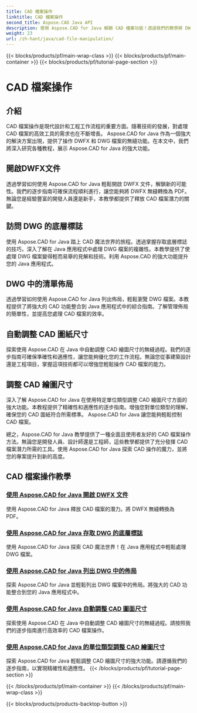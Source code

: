 ```yaml
---
title: CAD 檔案操作
linktitle: CAD 檔案操作
second_title: Aspose.CAD Java API
description: 使用 Aspose.CAD for Java 解鎖 CAD 檔案功能！透過我們的教學將 DWFX 轉換為 PDF、存取 DWG 標誌、清單佈局和自動調整尺寸。
weight: 23
url: /zh-hant/java/cad-file-manipulation/
---
```


{{< blocks/products/pf/main-wrap-class >}}
{{< blocks/products/pf/main-container >}}
{{< blocks/products/pf/tutorial-page-section >}}

# CAD 檔案操作


## 介紹

CAD 檔案操作是現代設計和工程工作流程的重要方面。隨著技術的發展，對處理 CAD 檔案的高效工具的需求也在不斷增長。 Aspose.CAD for Java 作為一個強大的解決方案出現，提供了操作 DWFX 和 DWG 檔案的無縫功能。在本文中，我們將深入研究各種教程，展示 Aspose.CAD for Java 的強大功能。

## 開啟DWFX文件

透過學習如何使用 Aspose.CAD for Java 輕鬆開啟 DWFX 文件，解鎖新的可能性。我們的逐步指南可確保流程順利進行，讓您能夠將 DWFX 無縫轉換為 PDF。無論您是經驗豐富的開發人員還是新手，本教學都提供了釋放 CAD 檔案潛力的關鍵。

## 訪問 DWG 的底層標誌

使用 Aspose.CAD for Java 踏上 CAD 魔法世界的旅程。透過掌握存取底層標誌的技巧，深入了解在 Java 應用程式中處理 DWG 檔案的複雜性。本教學提供了使處理 DWG 檔案變得輕而易舉的見解和技術。利用 Aspose.CAD 的強大功能提升您的 Java 應用程式。

## DWG 中的清單佈局

透過學習如何使用 Aspose.CAD for Java 列出佈局，輕鬆瀏覽 DWG 檔案。本教程提供了將強大的 CAD 功能整合到 Java 應用程式中的綜合指南。了解管理佈局的簡單性，並提高您處理 CAD 檔案的效率。

## 自動調整 CAD 圖紙尺寸

探索使用 Aspose.CAD 在 Java 中自動調整 CAD 繪圖尺寸的無縫過程。我們的逐步指南可確保準確性和適應性，讓您能夠優化您的工作流程。無論您從事建築設計還是工程項目，掌握這項技術都可以增強您輕鬆操作 CAD 檔案的能力。

## 調整 CAD 繪圖尺寸

深入了解 Aspose.CAD for Java 在使用特定單位類型調整 CAD 繪圖尺寸方面的強大功能。本教程提供了精確性和適應性的逐步指南。增強您對單位類型的理解，確保您的 CAD 圖紙符合所需標準。 Aspose.CAD for Java 讓您能夠輕鬆控制 CAD 檔案。

總之，Aspose.CAD for Java 教學提供了一種全面且使用者友好的 CAD 檔案操作方法。無論您是開發人員、設計師還是工程師，這些教學都提供了充分發揮 CAD 檔案潛力所需的工具。使用 Aspose.CAD for Java 探索 CAD 操作的魔力，並將您的專案提升到新的高度。
## CAD 檔案操作教學
### [使用 Aspose.CAD for Java 開啟 DWFX 文件](./open-dwfx-file/)
使用 Aspose.CAD for Java 釋放 CAD 檔案的潛力。將 DWFX 無縫轉換為 PDF。
### [使用 Aspose.CAD for Java 存取 DWG 的底層標誌](./accessing-underlay-flags-of-dwg/)
使用 Aspose.CAD for Java 探索 CAD 魔法世界！在 Java 應用程式中輕鬆處理 DWG 檔案。
### [使用 Aspose.CAD for Java 列出 DWG 中的佈局](./list-layouts-in-dwg/)
探索 Aspose.CAD for Java 並輕鬆列出 DWG 檔案中的佈局。將強大的 CAD 功能整合到您的 Java 應用程式中。
### [使用 Aspose.CAD for Java 自動調整 CAD 圖面尺寸](./auto-adjusting-cad-drawing-size/)
探索使用 Aspose.CAD 在 Java 中自動調整 CAD 繪圖尺寸的無縫過程。請按照我們的逐步指南進行高效率的 CAD 檔案操作。
### [使用 Aspose.CAD for Java 的單位類型調整 CAD 繪圖尺寸](./adjusting-cad-drawing-size-using-unit-type/)
探索 Aspose.CAD for Java 輕鬆調整 CAD 繪圖尺寸的強大功能。請遵循我們的逐步指南，以實現精確性和適應性。
{{< /blocks/products/pf/tutorial-page-section >}}

{{< /blocks/products/pf/main-container >}}
{{< /blocks/products/pf/main-wrap-class >}}

{{< blocks/products/products-backtop-button >}}
